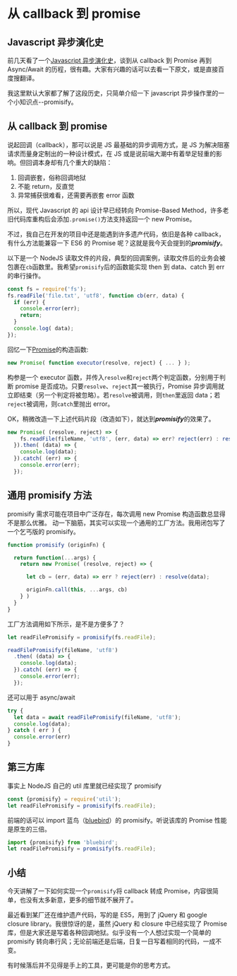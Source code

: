 # 从 callback 到 promise

## Javascript 异步演化史

前几天看了一个[Javascript 异步演化史][1]，谈到从 callback 到 Promise 再到 Async/Await 的历程，很有趣。大家有兴趣的话可以去看一下原文，或是直接百度搜翻译。

我这里默认大家都了解了这段历史，只简单介绍一下 javascript 异步操作里的一个小知识点--promisify。

## 从 callback 到 promise

说起回调（callback），那可以说是 JS 最基础的异步调用方式，是 JS 为解决阻塞请求而量身定制出的一种设计模式，在 JS 或是说前端大潮中有着举足轻重的影响。但回调本身却有几个重大的缺陷：
1. 回调嵌套，俗称回调地狱
2. 不能 return，反直觉
3. 异常捕获很难看，还需要再嵌套 error 函数

所以，现代 Javascript 的 api 设计早已经转向 Promise-Based Method，许多老旧代码库重构后会添加`.promise()`方法支持返回一个 new Promise。

不过，我自己在开发的项目中还是能遇到许多遗产代码，依旧是各种 callback，有什么方法能兼容一下 ES6 的 Promise 呢？这就是我今天会提到的***promisify***。

以下是一个 NodeJS 读取文件的片段，典型的回调案例，读取文件后的业务会被包裹在`cb`函数里。我希望`promisify`后的函数能实现 then 到 data、catch 到 err 的串行操作。

```javascript
const fs = require('fs');
fs.readFile('file.txt', 'utf8', function cb(err, data) {
  if (err) {
    console.error(err); 
    return;
  }
  console.log( data);
});
```

回忆一下[Promise][3]的构造函数:
```javascript
new Promise( function executor(resolve, reject) { ... } );
```

构参是一个 executor 函数，并传入`resolve`和`reject`两个判定函数，分别用于判断 promise 是否成功。只要`resolve`、`reject`其一被执行，Promise 异步调用就立即结束（另一个判定将被忽略）。若`resolve`被调用，则`then`里返回 data；若`reject`被调用，则`catch`里抛出 error。

OK，稍微改造一下上述代码片段（改造如下），就达到***promisify***的效果了。

```javascript
new Promise( (resolve, reject) => {
    fs.readFile(fileName, 'utf8', (err, data) => err? reject(err) : resolve(data));
  }).then( (data) => {
    console.log(data);
  }).catch( (err) => {
    console.error(err);
  });
```

## 通用 promisify 方法

promisify 需求可能在项目中广泛存在，每次调用 new Promise 构造函数总显得不是那么优雅。
动一下脑筋，其实可以实现一个通用的工厂方法。我用闭包写了一个乞丐版的 promisify。

```javascript
function promisify (originFn) {

  return function(...args) {
    return new Promise( (resolve, reject) => {

      let cb = (err, data) => err ? reject(err) : resolve(data);

      originFn.call(this, ...args, cb)
    } )
  }
}
```

工厂方法调用如下所示，是不是方便多了？
```javascript
let readFilePromisify = promisify(fs.readFile);

readFilePromisify(fileName, 'utf8')
  .then( (data) => {
    console.log(data);
  }).catch( (err) => {
    console.error(err);
  });
```

还可以用于 async/await
```javascript
try {
  let data = await readFilePromisify(fileName, 'utf8');
  console.log(data);
} catch ( err ) {
  console.error(err)
}
```

## 第三方库

事实上 NodeJS 自己的 util 库里就已经实现了 promisify
```javascript
const {promisify} = require('util');
let readFilePromisify = promisify(fs.readFile);
```

前端的话可以 import 蓝鸟（[bluebird][2]）的 promisify。听说该库的 Promise 性能是原生的三倍。
```javascript
import {promisify} from 'bluebird';
let readFilePromisify = promisify(fs.readFile);
```

## 小结

今天讲解了一下如何实现一个`promisify`将 callback 转成 Promise，内容很简单，也没有太多新意，更多的细节就不展开了。

最近看到某厂还在维护遗产代码，写的是 ES5，用到了 jQuery 和 google closure library。我很惊讶的是，虽然 jQuery 和 closure 中已经实现了 Promise 库，但是大家还是写着各种回调地狱。似乎没有一个人想过实现一个简单的 promisify 转向串行风；无论前端还是后端，日复一日写着相同的代码，一成不变。

有时候落后并不见得是手上的工具，更可能是你的思考方式。

[1]: https://tylermcginnis.com/async-javascript-from-callbacks-to-promises-to-async-await/
[2]: https://github.com/petkaantonov/bluebird
[3]: https://developer.mozilla.org/en-US/docs/Web/JavaScript/Reference/Global_Objects/Promise
